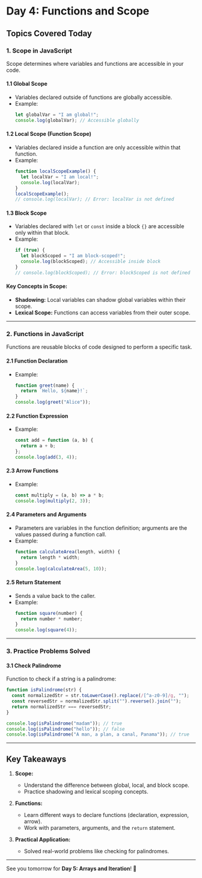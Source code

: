 # Day 4: Functions and Scope

## Topics Covered Today

### **1. Scope in JavaScript**
Scope determines where variables and functions are accessible in your code. 

#### **1.1 Global Scope**
- Variables declared outside of functions are globally accessible.
- Example:
  ```javascript
  let globalVar = "I am global!";
  console.log(globalVar); // Accessible globally
  ```

#### **1.2 Local Scope (Function Scope)**
- Variables declared inside a function are only accessible within that function.
- Example:
  ```javascript
  function localScopeExample() {
    let localVar = "I am local!";
    console.log(localVar);
  }
  localScopeExample();
  // console.log(localVar); // Error: localVar is not defined
  ```

#### **1.3 Block Scope**
- Variables declared with `let` or `const` inside a block `{}` are accessible only within that block.
- Example:
  ```javascript
  if (true) {
    let blockScoped = "I am block-scoped!";
    console.log(blockScoped); // Accessible inside block
  }
  // console.log(blockScoped); // Error: blockScoped is not defined
  ```

#### **Key Concepts in Scope:**
- **Shadowing:** Local variables can shadow global variables within their scope.
- **Lexical Scope:** Functions can access variables from their outer scope.

---

### **2. Functions in JavaScript**
Functions are reusable blocks of code designed to perform a specific task.

#### **2.1 Function Declaration**
- Example:
  ```javascript
  function greet(name) {
    return `Hello, ${name}!`;
  }
  console.log(greet("Alice"));
  ```

#### **2.2 Function Expression**
- Example:
  ```javascript
  const add = function (a, b) {
    return a + b;
  };
  console.log(add(3, 4));
  ```

#### **2.3 Arrow Functions**
- Example:
  ```javascript
  const multiply = (a, b) => a * b;
  console.log(multiply(2, 3));
  ```

#### **2.4 Parameters and Arguments**
- Parameters are variables in the function definition; arguments are the values passed during a function call.
- Example:
  ```javascript
  function calculateArea(length, width) {
    return length * width;
  }
  console.log(calculateArea(5, 10));
  ```

#### **2.5 Return Statement**
- Sends a value back to the caller.
- Example:
  ```javascript
  function square(number) {
    return number * number;
  }
  console.log(square(4));
  ```

---

### **3. Practice Problems Solved**

#### **3.1 Check Palindrome**
Function to check if a string is a palindrome:
```javascript
function isPalindrome(str) {
  const normalizedStr = str.toLowerCase().replace(/[^a-z0-9]/g, "");
  const reversedStr = normalizedStr.split("").reverse().join("");
  return normalizedStr === reversedStr;
}

console.log(isPalindrome("madam")); // true
console.log(isPalindrome("hello")); // false
console.log(isPalindrome("A man, a plan, a canal, Panama")); // true
```

---

## Key Takeaways
1. **Scope:**
   - Understand the difference between global, local, and block scope.
   - Practice shadowing and lexical scoping concepts.

2. **Functions:**
   - Learn different ways to declare functions (declaration, expression, arrow).
   - Work with parameters, arguments, and the `return` statement.

3. **Practical Application:**
   - Solved real-world problems like checking for palindromes.

---

See you tomorrow for **Day 5: Arrays and Iteration**! 🚀
